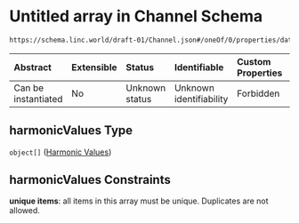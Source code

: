 # Untitled array in Channel Schema

```txt
https://schema.linc.world/draft-01/Channel.json#/oneOf/0/properties/data/properties/harmonicValues
```



| Abstract            | Extensible | Status         | Identifiable            | Custom Properties | Additional Properties | Access Restrictions | Defined In                                           |
| :------------------ | :--------- | :------------- | :---------------------- | :---------------- | :-------------------- | :------------------ | :--------------------------------------------------- |
| Can be instantiated | No         | Unknown status | Unknown identifiability | Forbidden         | Allowed               | none                | [Channel.json*](Channel.json "open original schema") |

## harmonicValues Type

`object[]` ([Harmonic Values](channel-oneof-channel-with-current-transformer-properties-data-properties-harmonicvalues-harmonic-values.md))

## harmonicValues Constraints

**unique items**: all items in this array must be unique. Duplicates are not allowed.
